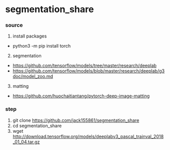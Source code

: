 # segmentation_share

### source
1. install packages
*   python3 -m pip install torch
2. segmentation
*   https://github.com/tensorflow/models/tree/master/research/deeplab
*   https://github.com/tensorflow/models/blob/master/research/deeplab/g3doc/model_zoo.md
3. matting
*   https://github.com/huochaitiantang/pytorch-deep-image-matting

   
### step 
1. git clone https://github.com/jack155861/segmentation_share 
2. cd segmentation_share
3. wget http://download.tensorflow.org/models/deeplabv3_pascal_trainval_2018_01_04.tar.gz
